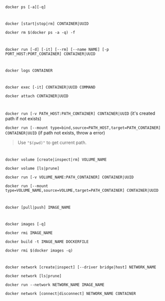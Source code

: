 #
`docker ps [-a][-q]`

#
`docker [start|stop|rm] CONTAINER|UUID`

`docker rm $(docker ps -a -q) -f`

#
`docker run [-d] [-it] [--rm] [--name NAME] [-p PORT_HOST:PORT_CONTAINER] CONTAINER|UUID`

#
`docker logs CONTAINER`

#
`docker exec [-it] CONTAINER|UUID COMMAND`

`docker attach CONTAINER|UUID`

#
`docker run [-v PATH_HOST:PATH_CONTAINER] CONTAINER|UUID` (it's created path if not exists)

`docker run [--mount type=bind,source=PATH_HOST,target=PATH_CONTAINER] CONTAINER|UUID` (if path not exists, throw a error)

> Use `"$(pwd)"` to get current path.

#
`docker volume [create|inspect|rm] VOLUME_NAME`

`docker volume [ls|prune]`

`docker run [-v VOLUME_NAME:PATH_CONTAINER] CONTAINER|UUID` 

`docker run [--mount type=VOLUME_NAME,source=VOLUME,target=PATH_CONTAINER] CONTAINER|UUID`

#
`docker [pull|push] IMAGE_NAME`

#
`docker images [-q]`

`docker rmi IMAGE_NAME`

`docker build -t IMAGE_NAME DOCKERFILE`

`docker rmi $(docker images -q)`

#
`docker network [create|inspect] [--driver bridge|host] NETWORK_NAME`

`docker network [ls|prune]`

`docker run --network NETWORK_NAME IMAGE_NAME`

`docker network [connect|disconnect] NETWORK_NAME CONTAINER`
